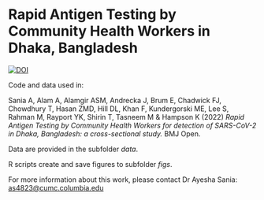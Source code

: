 # Rapid Antigen Testing by Community Health Workers in Dhaka, Bangladesh

[![DOI](https://zenodo.org/badge/432151026.svg)](https://zenodo.org/badge/latestdoi/432151026)

Code and data used in: 

Sania A, Alam A, Alamgir ASM, Andrecka J, Brum E, Chadwick FJ, Chowdhury T, Hasan ZMD, Hill DL, Khan F, Kundergorski ME, Lee S, Rahman M, Rayport YK, Shirin T, Tasneem M & Hampson K (2022) *Rapid Antigen Testing by Community Health Workers for detection of SARS-CoV-2 in Dhaka, Bangladesh: a cross-sectional study.* BMJ Open.

Data are provided in the subfolder *data*. 

R scripts create and save figures to subfolder *figs*.

For more information about this work, please contact Dr Ayesha Sania: as4823@cumc.columbia.edu
